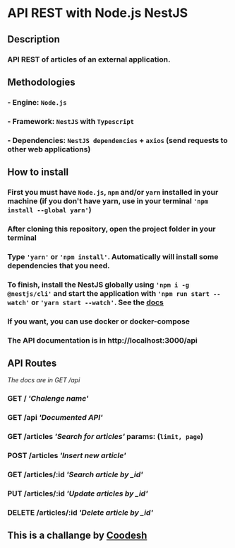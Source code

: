 # API REST with Node.js NestJS

## Description
### API REST of articles of an external application.

## Methodologies
### - Engine: `Node.js`
### - Framework: `NestJS` with `Typescript`
### - Dependencies: `NestJS dependencies` + `axios` (send requests to other web applications)

## How to install
### First you must have `Node.js`, `npm` and/or `yarn` installed in your machine (if you don't have yarn, use in your terminal `'npm install --global yarn'`)
### After cloning this repository, open the project folder in your terminal
### Type `'yarn'` or `'npm install'`. Automatically will install some dependencies that you need.
### To finish, install the NestJS globally using `'npm i -g @nestjs/cli'` and start the application with `'npm run start --watch'` or `'yarn start --watch'`. See the [docs](https://docs.nestjs.com/)

### If you want, you can use docker or docker-compose

### The API documentation is in http://localhost:3000/api

## API Routes
*The docs are in GET /api*

### GET / *'Chalenge name'*
### GET /api *'Documented API'*
### GET /articles *'Search for articles'* params: (`limit, page`)
### POST /articles *'Insert new article'*
### GET /articles/:id *'Search article by _id'*
### PUT /articles/:id *'Update articles by _id'*
### DELETE /articles/:id *'Delete article by _id'*

## This is a challange by [__Coodesh__](https://coodesh.com/)
